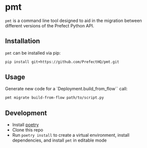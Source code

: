 # pmt

`pmt` is a command line tool designed to aid in the migration between different versions of the Prefect Python API.

## Installation

`pmt` can be installed via pip:

```bash
pip install git+https://github.com/PrefectHQ/pmt.git
```

## Usage

Generate new code for a `Deployment.build_from_flow`` call:

```bash
pmt migrate build-from-flow path/to/script.py
```

## Development

- Install [poetry](https://python-poetry.org/docs/#installation)
- Clone this repo
- Run `poetry install` to create a virtual environment, install dependencies, and install `pmt` in editable mode
